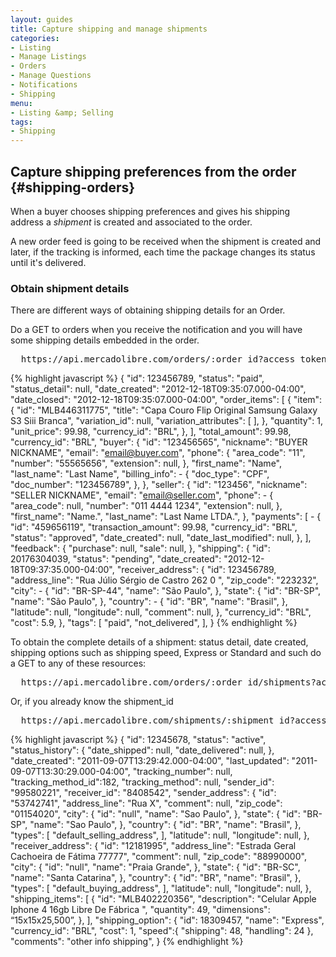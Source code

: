 ```yaml
---
layout: guides
title: Capture shipping and manage shipments
categories: 
- Listing
- Manage Listings
- Orders
- Manage Questions
- Notifications
- Shipping
menu: 
- Listing &amp; Selling
tags: 
- Shipping
---
```



## Capture shipping preferences from the order {#shipping-orders}

When a buyer chooses shipping preferences and gives his shipping address a *shipment* is created and associated to the order.

A new order feed is going to be received when the shipment is created and later, if the tracking is informed, each time the package changes its status until it's delivered.


### Obtain shipment details

There are different ways of obtaining shipping details for an Order.

Do a GET to orders when you receive the notification and you will have some shipping details embedded in the order.

<pre class="terminal">
  https://api.mercadolibre.com/orders/:order_id?access_token=
</pre>

{% highlight javascript %}
{
  "id": 123456789,
  "status": "paid",
  "status_detail": null,
  "date_created": "2012-12-18T09:35:07.000-04:00",
  "date_closed": "2012-12-18T09:35:07.000-04:00",
  "order_items":  [
     {
      "item":  {
        "id": "MLB446311775",
        "title": "Capa Couro Flip Original Samsung Galaxy S3 Siii  Branca",
        "variation_id": null,
        "variation_attributes": [
        ],
      },
      "quantity": 1,
      "unit_price": 99.98,
      "currency_id": "BRL",
    },
  ],
  "total_amount": 99.98,
  "currency_id": "BRL",
  "buyer":  {
    "id": "123456565",
    "nickname": "BUYER NICKNAME",
    "email": "email@buyer.com",
    "phone":  {
      "area_code": "11",
      "number": "55565656",
      "extension": null,
    },
    "first_name": "Name",
    "last_name": "Last Name",
    "billing_info": - {
      "doc_type": "CPF",
      "doc_number": "123456789",
    },
  },
  "seller":  {
    "id": "123456",
    "nickname": "SELLER NICKNAME",
    "email": "email@seller.com",
    "phone": - {
      "area_code": null,
      "number": "011 4444 1234",
      "extension": null,
    },
    "first_name": "Name.",
    "last_name": "Last Name LTDA.",
  },
  "payments":  [
    - {
      "id": "459656119",
      "transaction_amount": 99.98,
      "currency_id": "BRL",
      "status": "approved",
      "date_created": null,
      "date_last_modified": null,
    },
  ],
  "feedback":  {
    "purchase": null,
    "sale": null,
  },
  "shipping":  {
    "id": 20176304039,
    "status": "pending",
    "date_created": "2012-12-18T09:37:35.000-04:00",
    "receiver_address":  {
      "id": 123456789,
      "address_line": "Rua Júlio Sérgio de Castro 262 0  ",
      "zip_code": "223232",
      "city": - {
        "id": "BR-SP-44",
        "name": "São Paulo",
      },
      "state":  {
        "id": "BR-SP",
        "name": "São Paulo",
      },
      "country": - {
        "id": "BR",
        "name": "Brasil",
      },
      "latitude": null,
      "longitude": null,
      "comment": null,
    },
    "currency_id": "BRL",
    "cost": 5.9,
  },
  "tags":  [
    "paid",
    "not_delivered",
  ],
}
{% endhighlight %}



To obtain the complete details of a shipment: status detail, date created, shipping options such as shipping speed, Express or Standard and such do a GET to any of these resources:


<pre class="terminal">
  https://api.mercadolibre.com/orders/:order_id/shipments?access_token=
</pre>


Or, if you already know the shipment_id

<pre class="terminal">
  https://api.mercadolibre.com/shipments/:shipment_id?access_token=
</pre>


{% highlight javascript %}
{
  "id": 12345678,
  "status": "active",
  "status_history":  {
    "date_shipped": null,
    "date_delivered": null,
  },
  "date_created": "2011-09-07T13:29:42.000-04:00",
  "last_updated": "2011-09-07T13:30:29.000-04:00",
  "tracking_number": null,
  "tracking_method_id":182,
  "tracking_method": null,
  "sender_id": "99580221",
  "receiver_id": "8408542",
  "sender_address":  {
    "id": "53742741",
    "address_line": "Rua X",
    "comment": null,
    "zip_code": "01154020",
    "city":  {
      "id": "null",
      "name": "Sao Paulo",
    },
    "state":  {
      "id": "BR-SP",
      "name": "Sao Paulo",
    },
    "country":  {
      "id": "BR",
      "name": "Brasil",
    },
    "types":  [
      "default_selling_address",
    ],
    "latitude": null,
    "longitude": null,
  },
  "receiver_address":  {
    "id": "12181995",
    "address_line": "Estrada Geral Cachoeira de Fátima 77777",
    "comment": null,
    "zip_code": "88990000",
    "city":  {
      "id": "null",
      "name": "Praia Grande",
    },
    "state":  {
      "id": "BR-SC",
      "name": "Santa Catarina",
    },
    "country":  {
      "id": "BR",
      "name": "Brasil",
    },
    "types":  [
      "default_buying_address",
    ],
    "latitude": null,
    "longitude": null,
  },
  "shipping_items":  [
     {
      "id": "MLB402220356",
      "description": "Celular Apple Iphone 4 16gb Libre De Fábrica ",
      "quantity": 49,
      "dimensions": “15x15x25,500”,
    },
  ],
  "shipping_option":  {
    "id": 18309457,
    "name": "Express",
    "currency_id": "BRL",
    "cost": 1,
    "speed":{
      "shipping": 48,
      "handling": 24
    },
  "comments": "other info shipping",
  }
{% endhighlight %}
